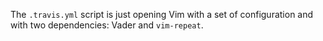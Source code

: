 The `.travis.yml` script is just opening Vim with a set of configuration and
with two dependencies: Vader and `vim-repeat`.
